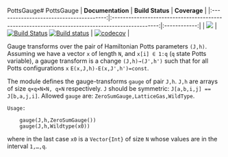 PottsGauge# PottsGauge
| **Documentation**                       | **Build Status**                                                                                | **Coverage** |
|:---------------------------------------:|:-----------------------------------------------------------------------------------------------:|:------------:|
| [![](https://img.shields.io/badge/docs-latest-blue.svg)](https://pagnani.github.io/PottsGauge/dev) | [![Build Status](https://travis-ci.com/pagnani/PottsGauge.svg?branch=master)](https://travis-ci.com/pagnani/PottsGauge) [![Build status](https://ci.appveyor.com/api/projects/status/ug0kr4hunm5wn163?svg=true)](https://ci.appveyor.com/project/pagnani/pottsgauge) | [![codecov](https://codecov.io/gh/pagnani/PottsGauge/branch/master/graph/badge.svg)](https://codecov.io/gh/pagnani/PottsGauge) |

Gauge transforms over the pair of Hamiltonian Potts parameters `(J,h)`. Assuming we have
a vector `x` of length `N`, and `x[i] ∈ 1:q` (`q` state Potts variable), a gauge transform
is a change `(J,h)→(J',h')` such that for all Potts configurations `x`
`E(x,J,h)-E(x,J',h')=const`.

The module defines  the gauge-transforms `gauge` of pair `J,h`. `J,h` are arrays of size `q×q×N×N, q×N` respectively. `J` should be symmetric: `J[a,b,i,j] == J[b,a,j,i]`. Allowed `gauge` are:  `ZeroSumGauge,LatticeGas,WildType`.

```
Usage:

    gauge(J,h,ZeroSumGauge())
    gauge(J,h,Wildtype(x0))
```
where in the last case `x0` is a `Vector{Int}` of size `N` whose values are in the interval `1,…,q`.
